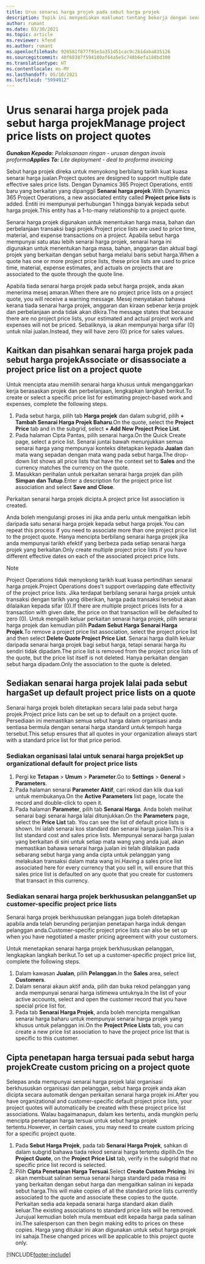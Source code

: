 ```yaml
---
title: Urus senarai harga projek pada sebut harga projek
description: Topik ini menyediakan maklumat tentang bekerja dengan senarai harga projek pada sebut harga.
author: rumant
ms.date: 03/30/2021
ms.topic: article
ms.reviewer: kfend
ms.author: rumant
ms.openlocfilehash: 926581f877f91e3a351d51cac9c2b1daba035126
ms.sourcegitcommit: 40f68387f594180af64a5e5c748b6efa188bd300
ms.translationtype: HT
ms.contentlocale: ms-MY
ms.lasthandoff: 05/10/2021
ms.locfileid: "5994912"
---
```

# <a name="manage-project-price-lists-on-project-quotes"></a><span data-ttu-id="091e7-103">Urus senarai harga projek pada sebut harga projek</span><span class="sxs-lookup"><span data-stu-id="091e7-103">Manage project price lists on project quotes</span></span> 

<span data-ttu-id="091e7-104">_**Gunakan Kepada:** Pelaksanaan ringan - urusan dengan invois proforma_</span><span class="sxs-lookup"><span data-stu-id="091e7-104">_**Applies To:** Lite deployment - deal to proforma invoicing_</span></span>

<span data-ttu-id="091e7-105">Sebut harga projek direka untuk menyokong berbilang tarikh kuat kuasa senarai harga jualan.</span><span class="sxs-lookup"><span data-stu-id="091e7-105">Project quotes are designed to support multiple date effective sales price lists.</span></span> <span data-ttu-id="091e7-106">Dengan Dynamics 365 Project Operations, entiti baru yang berkaitan yang dipanggil **Senarai harga projek**.</span><span class="sxs-lookup"><span data-stu-id="091e7-106">With Dynamics 365 Project Operations, a new associated entity called **Project price lists** is added.</span></span> <span data-ttu-id="091e7-107">Entiti ini mempunyai perhubungan 1 hingga banyak kepada sebut harga projek.</span><span class="sxs-lookup"><span data-stu-id="091e7-107">This entity has a 1-to-many relationship to a project quote.</span></span>

<span data-ttu-id="091e7-108">Senarai harga projek digunakan untuk menentukan harga masa, bahan dan perbelanjaan transaksi bagi projek.</span><span class="sxs-lookup"><span data-stu-id="091e7-108">Project price lists are used to price time, material, and expense transactions on a project.</span></span> <span data-ttu-id="091e7-109">Apabila sebut harga mempunyai satu atau lebih senarai harga projek, senarai harga ini digunakan untuk menentukan harga masa, bahan, anggaran dan aktual bagi projek yang berkaitan dengan sebut harga melalui baris sebut harga.</span><span class="sxs-lookup"><span data-stu-id="091e7-109">When a quote has one or more project price lists, these price lists are used to price time, material, expense estimates, and actuals on projects that are associated to the quote through the quote line.</span></span>

<span data-ttu-id="091e7-110">Apabila tiada senarai harga projek pada sebut harga projek, anda akan menerima mesej amaran.</span><span class="sxs-lookup"><span data-stu-id="091e7-110">When there are no project price lists on a project quote, you will receive a warning message.</span></span> <span data-ttu-id="091e7-111">Mesej menyatakan bahawa kerana tiada senarai harga projek, anggaran dan kiraan sebenar kerja projek dan perbelanjaan anda tidak akan dikira.</span><span class="sxs-lookup"><span data-stu-id="091e7-111">The message states that because there are no project price lists, your estimated and actual project work and expenses will not be priced.</span></span> <span data-ttu-id="091e7-112">Sebaliknya, ia akan mempunyai harga sifar (0) untuk nilai jualan.</span><span class="sxs-lookup"><span data-stu-id="091e7-112">Instead, they will have zero (0) price for sales values.</span></span>

## <a name="associate-or-disassociate-a-project-price-list-on-a-project-quote"></a><span data-ttu-id="091e7-113">Kaitkan dan pisahkan senarai harga projek pada sebut harga projek</span><span class="sxs-lookup"><span data-stu-id="091e7-113">Associate or disassociate a project price list on a project quote</span></span>

<span data-ttu-id="091e7-114">Untuk mencipta atau memilih senarai harga khusus untuk menganggarkan kerja berasaskan projek dan perbelanjaan, lengkapkan langkah berikut.</span><span class="sxs-lookup"><span data-stu-id="091e7-114">To create or select a specific price list for estimating project-based work and expenses, complete the following steps.</span></span>

1. <span data-ttu-id="091e7-115">Pada sebut harga, pilih tab **Harga projek** dan dalam subgrid, pilih **+ Tambah Senarai Harga Projek Baharu**.</span><span class="sxs-lookup"><span data-stu-id="091e7-115">On the quote, select the **Project Price** tab and in the subgrid, select **+ Add New Project Price List**.</span></span>
2. <span data-ttu-id="091e7-116">Pada halaman Cipta Pantas, pilih senarai harga.</span><span class="sxs-lookup"><span data-stu-id="091e7-116">On the Quick Create page, select a price list.</span></span> <span data-ttu-id="091e7-117">Senarai juntai bawah menunjukkan semua senarai harga yang mempunyai konteks ditetapkan kepada **Jualan** dan mata wang sepadan dengan mata wang pada sebut harga.</span><span class="sxs-lookup"><span data-stu-id="091e7-117">The drop-down list shows all price lists that have the context set to **Sales** and the currency matches the currency on the quote.</span></span>
4. <span data-ttu-id="091e7-118">Masukkan perihalan untuk perkaitan senarai harga projek dan pilih **Simpan dan Tutup**.</span><span class="sxs-lookup"><span data-stu-id="091e7-118">Enter a description for the project price list association and select **Save and Close**.</span></span>

<span data-ttu-id="091e7-119">Perkaitan senarai harga projek dicipta.</span><span class="sxs-lookup"><span data-stu-id="091e7-119">A project price list association is created.</span></span>

<span data-ttu-id="091e7-120">Anda boleh mengulangi proses ini jika anda perlu untuk mengaitkan lebih daripada satu senarai harga projek kepada sebut harga projek.</span><span class="sxs-lookup"><span data-stu-id="091e7-120">You can repeat this process if you need to associate more than one project price list to the project quote.</span></span> <span data-ttu-id="091e7-121">Hanya mencipta berbilang senarai harga projek jika anda mempunyai tarikh efektif yang berbeza pada setiap senarai harga projek yang berkaitan.</span><span class="sxs-lookup"><span data-stu-id="091e7-121">Only create multiple project price lists if you have different effective dates on each of the associated project price lists.</span></span>

> [!NOTE]
> <span data-ttu-id="091e7-122">Project Operations tidak menyokong tarikh kuat kuasa pertindihan senarai harga projek.</span><span class="sxs-lookup"><span data-stu-id="091e7-122">Project Operations does't support overlapping date effectivity of the project price lists.</span></span> <span data-ttu-id="091e7-123">Jika terdapat berbilang senarai harga projek untuk transaksi dengan tarikh yang diberikan, harga pada transaksi tersebut akan dilalaikan kepada sifar (0).</span><span class="sxs-lookup"><span data-stu-id="091e7-123">If there are multiple project prices lists for a transaction with given date, the price on that transaction will be defaulted to zero (0).</span></span>
<span data-ttu-id="091e7-124">Untuk mengalih keluar perkaitan senarai harga projek, pilih senarai harga projek dan kemudian pilih **Padam Sebut Harga Senarai Harga Projek**.</span><span class="sxs-lookup"><span data-stu-id="091e7-124">To remove a project price list association, select the project price list and then select **Delete Quote Project Price List**.</span></span> <span data-ttu-id="091e7-125">Senarai harga dialih keluar daripada senarai harga projek bagi sebut harga, tetapi senarai harga itu sendiri tidak dipadam.</span><span class="sxs-lookup"><span data-stu-id="091e7-125">The price list is removed from the project price lists of the quote, but the price list itself is not deleted.</span></span> <span data-ttu-id="091e7-126">Hanya perkaitan dengan sebut harga dipadam.</span><span class="sxs-lookup"><span data-stu-id="091e7-126">Only the association to the quote is deleted.</span></span>

## <a name="set-up-default-project-price-lists-on-a-quote"></a><span data-ttu-id="091e7-127">Sediakan senarai harga projek lalai pada sebut harga</span><span class="sxs-lookup"><span data-stu-id="091e7-127">Set up default project price lists on a quote</span></span>

<span data-ttu-id="091e7-128">Senarai harga projek boleh ditetapkan secara lalai pada sebut harga projek.</span><span class="sxs-lookup"><span data-stu-id="091e7-128">Project price lists can be set up to default on a project quote.</span></span> <span data-ttu-id="091e7-129">Persediaan ini memastikan semua sebut harga dalam organisasi anda sentiasa bermula dengan senarai harga standard untuk tempoh harga tersebut.</span><span class="sxs-lookup"><span data-stu-id="091e7-129">This setup ensures that all quotes in your organization always start with a standard price list for that price period.</span></span>

### <a name="set-up-organizational-default-for-project-price-lists"></a><span data-ttu-id="091e7-130">Sediakan organisasi lalai untuk senarai harga projek</span><span class="sxs-lookup"><span data-stu-id="091e7-130">Set up organizational default for project price lists</span></span>

1. <span data-ttu-id="091e7-131">Pergi ke **Tetapan** > **Umum** > **Parameter**.</span><span class="sxs-lookup"><span data-stu-id="091e7-131">Go to **Settings** > **General** > **Parameters**.</span></span>
2. <span data-ttu-id="091e7-132">Pada halaman senarai **Parameter Aktif**, cari rekod dan klik dua kali untuk membukanya.</span><span class="sxs-lookup"><span data-stu-id="091e7-132">On the **Active Parameters** list page, locate the record and double-click to open it.</span></span> 
3. <span data-ttu-id="091e7-133">Pada halaman **Parameter**, pilih tab **Senarai Harga**. Anda boleh melihat senarai bagi senarai harga lalai ditunjukkan.</span><span class="sxs-lookup"><span data-stu-id="091e7-133">On the **Parameters** page, select the **Price List** tab. You can see the list of default price lists is shown.</span></span> <span data-ttu-id="091e7-134">Ini ialah senarai kos standard dan senarai harga jualan.</span><span class="sxs-lookup"><span data-stu-id="091e7-134">This is a list standard cost and sales price lists.</span></span> <span data-ttu-id="091e7-135">Mempunyai senarai harga jualan yang berkaitan di sini untuk setiap mata wang yang anda jual, akan memastikan bahawa senarai harga jualan ini telah dilalaikan pada sebarang sebut harga yang anda cipta untuk pelanggan yang melakukan transaksi dalam mata wang ini.</span><span class="sxs-lookup"><span data-stu-id="091e7-135">Having a sales price list associated here for every currency that you sell in, will ensure that this sales price list is defaulted on any quote that you create for customers that transact in this currency.</span></span>

### <a name="set-up-customer-specific-project-price-lists"></a><span data-ttu-id="091e7-136">Sediakan senarai harga projek berkhususkan pelanggan</span><span class="sxs-lookup"><span data-stu-id="091e7-136">Set up customer-specific project price lists</span></span>

<span data-ttu-id="091e7-137">Senarai harga projek berkhususkan pelanggan juga boleh ditetapkan apabila anda telah berunding perjanjian penetapan harga induk dengan pelanggan anda.</span><span class="sxs-lookup"><span data-stu-id="091e7-137">Customer-specific project price lists can also be set up when you have negotiated a master pricing agreement with your customers.</span></span>

<span data-ttu-id="091e7-138">Untuk menetapkan senarai harga projek berkhususkan pelanggan, lengkapkan langkah berikut.</span><span class="sxs-lookup"><span data-stu-id="091e7-138">To set up a customer-specific project price list, complete the following steps.</span></span>

1. <span data-ttu-id="091e7-139">Dalam kawasan **Jualan**, pilih **Pelanggan**.</span><span class="sxs-lookup"><span data-stu-id="091e7-139">In the **Sales** area, select **Customers**.</span></span>
2. <span data-ttu-id="091e7-140">Dalam senarai akaun aktif anda, pilih dan buka rekod pelanggan yang anda mempunyai senarai harga istimewa untuknya.</span><span class="sxs-lookup"><span data-stu-id="091e7-140">In the list of your active accounts, select and open the customer record that you have special price list for.</span></span>
3. <span data-ttu-id="091e7-141">Pada tab **Senarai Harga Projek**, anda boleh mencipta mengaitkan senarai harga baharu untuk mempunyai senarai harga projek yang khusus untuk pelanggan ini.</span><span class="sxs-lookup"><span data-stu-id="091e7-141">On the **Project Price Lists** tab, you can create a new price list association to have the project price list that is specific to this customer.</span></span>

## <a name="create-custom-pricing-on-a-project-quote"></a><span data-ttu-id="091e7-142">Cipta penetapan harga tersuai pada sebut harga projek</span><span class="sxs-lookup"><span data-stu-id="091e7-142">Create custom pricing on a project quote</span></span>

<span data-ttu-id="091e7-143">Selepas anda mempunyai senarai harga projek lalai organisasi berkhususkan organisasi dan pelanggan, sebut harga projek anda akan dicipta secara automatik dengan perkaitan senarai harga projek ini.</span><span class="sxs-lookup"><span data-stu-id="091e7-143">After you have organizational and customer-specific default project price lists, your project quotes will automatically be created with these project price list associations.</span></span> <span data-ttu-id="091e7-144">Walau bagaimanapun, dalam kes tertentu, anda mungkin perlu mencipta penetapan harga tersuai untuk sebut harga projek tertentu.</span><span class="sxs-lookup"><span data-stu-id="091e7-144">However, in certain cases, you may need to create custom pricing for a specific project quote.</span></span> 

1. <span data-ttu-id="091e7-145">Pada **Sebut Harga Projek**, pada tab **Senarai Harga Projek**, sahkan di dalam subgrid bahawa tiada rekod senarai harga tertentu dipilih.</span><span class="sxs-lookup"><span data-stu-id="091e7-145">On the **Project Quote**, on the **Project Price List** tab, verify in the subgrid that no specific price list record is selected.</span></span>
2. <span data-ttu-id="091e7-146">Pilih **Cipta Penetapan Harga Tersuai**.</span><span class="sxs-lookup"><span data-stu-id="091e7-146">Select **Create Custom Pricing**.</span></span> <span data-ttu-id="091e7-147">Ini akan membuat salinan semua senarai harga standard pada masa ini yang berkaitan dengan sebut harga dan mengaitkan salinan ini kepada sebut harga.</span><span class="sxs-lookup"><span data-stu-id="091e7-147">This will make copies of all the standard price lists currently associated to the quote and associate these copies to the quote.</span></span> <span data-ttu-id="091e7-148">Perkaitan sedia ada kepada senarai harga standard akan dialih keluar.</span><span class="sxs-lookup"><span data-stu-id="091e7-148">The existing associations to standard price lists will be removed.</span></span> <span data-ttu-id="091e7-149">Jurujual kemudian boleh mula membuat edit kepada harga pada salinan ini.</span><span class="sxs-lookup"><span data-stu-id="091e7-149">The salesperson can then begin making edits to prices on these copies.</span></span> <span data-ttu-id="091e7-150">Harga yang ditukar ini akan digunakan untuk sebut harga projek ini sahaja.</span><span class="sxs-lookup"><span data-stu-id="091e7-150">These changed prices will be applicable to this project quote only.</span></span>


[!INCLUDE[footer-include](../../includes/footer-banner.md)]

